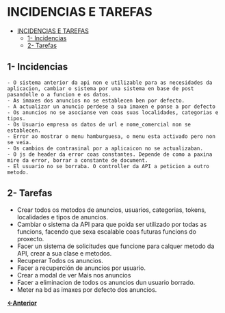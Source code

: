 # INCIDENCIAS E TAREFAS
- [INCIDENCIAS E TAREFAS](#incidencias-e-tarefas)
  - [1- Incidencias](#1--incidencias)
  - [2- Tarefas](#2--tarefas)

## 1- Incidencias

    - O sistema anterior da api non e utilizable para as necesidades da aplicacion, cambiar o sistema por una sistema en base de post pasandolle o a funcion e os datos.
    - As imaxes dos anuncios no se establecen ben por defecto.
    - A actualizar un anuncio perdese a sua imaxen e ponse a por defecto
    - Os anuncios no se asocianse ven coas suas localidades, categorias e tipos.
    - Os Usuario empresa os datos de url e nome_comercial non se establecen.
    - Error ao mostrar o menu hamburguesa, o menu esta activado pero non se veia.
    - Os cambios de contrasinal por a aplicaicon no se actualizaban.
    - O js de header da error coas constantes. Depende de como a paxina mire da error, borrar a constante de document.
    - El usuario no se borraba. O controller da API a peticion a outro metodo.


## 2- Tarefas

  - Crear todos os metodos de anuncios, usuarios, categorias, tokens, localidades e tipos de anuncios.
  - Cambiar o sistema da API para que poida ser utilizado por todas as funcions, facendo que sexa escalable coas futuras funcions do proxecto.
  - Facer un sistema de solicitudes que funcione para calquer metodo da API, crear a sua clase e metodos.
  - Recuperar Todos os anuncios.
  - Facer a recuperción de anuncios por usuario.
  - Crear a modal de ver Mais nos anuncios
  - Facer a eliminacion de todos os anuncios dun usuario borrado.
  - Meter na bd as imaxes por defecto dos anuncios.

[**<-Anterior**](../README.md)
